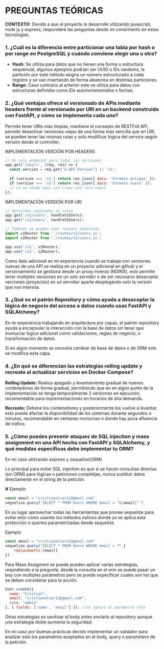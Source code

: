 # PREGUNTAS TEÓRICAS

**CONTEXTO:** Devido a que el proyecto lo desarrollé utilizando javascript, node js y express, responderé las preguntas desde mi consimiento en estas tecnologías. 

### 1. ¿Cuál es la diferencia entre particionar una tabla por hash o por range en PostgreSQL y cuándo conviene elegir una u otra?

- **Hash:** Se utiliza para datos que no tienen una forma o estructura sequencial, algunos ejemplos podrían ser UUID o IDs randoms, la partición por este método asigna un número estructurado a cada registro y se van insertando de forma aleatorea en distintas particiones.
- **Range:** Caso contrario al anterior este se utiliza para datos con estructuras definidas como IDs autoincrementales o fechas.

### 2. ¿Qué ventajas ofrece el versionado de APIs mediante headers frente al versionado por URI en un backend construido con FastAPI, y cómo se implementa cada uno?

Permite tener URIs más limpias, mantiene el consepto de RESTFull API, permite desactivar versiones viejas de una forma más sencilla que en URI, se pueden tener las mismas rutas y solo modificar lógica del service según versión desde el controller. 

IMPLEMENTACIÓN VERCIÓN POR HEADERS

```js
// Un solo endpoint para todas las versiones
app.get('/users', (req, res) => {
  const version = req.get('X-API-Version') || 'v1';
  
  if (version === 'v1') return res.json({ data: 'Formato antiguo' });
  if (version === 'v2') return res.json({ data: 'Formato nuevo' });
  // v3 se añade aquí sin crear una ruta nueva
});
```

IMPLEMENTACIÓN VERSIÓN POR URI
```js
// Versiones separadas en rutas
app.get('/v1/users', handleV1Users);
app.get('/v2/users', handleV2Users);

// También se pueden usar routers modulares
import v1Router from './routes/v1/users.js';
import v2Router from './routes/v2/users.js';

app.use('/v1', v1Router);
app.use('/v2', v2Router);
```

Como dato adicional en mi experiencia cuando se trabaja con versiones nuevas de una API se realiza en un proyecto adicional en github y el versionamiento se gestiona desde un proxy inverso (NGINX), esto permite tener multiples versiones en un solo servidor o de ser necesario desacoplar verciones (proyectos) en un servidor aparte desplegando solo la versión que nos interesa.

### 3. ¿Qué es el patrón Repository y cómo ayuda a desacoplar la lógica de negocio del acceso a datos cuando usas FastAPI y SQLAlchemy?

En mi experiencia trabajando en arquitectura por capas, el patrón repository ayuda a encapsular la interacción con la base de datos sin tener que involucrar lógica adicional como validaciones, reglas de negocio, o transformación de datos. 

Si en algún momento se necesita cambiar de base de datos o de ORM solo se modifica esta capa.  

### 4. ¿En qué se diferencian las estrategias rolling update y recreate al actualizar servicios en Docker Compose?

**Rolling Update:** Realiza apagado y levantamiento gradual de nuevos contenedores de forma gradual, permitiendo que en en algún punto de la implementación se tenga temporalmente 2 versiones en ejecución, recomendable para implementaciones en horarios de alta demanda.

**Recreate:** Detiene los contenedores y posteriormente los vuelve a levantar, esto puede afectar la disponibilidad de los sistemas durante segundos o minutos, recomendable en ventanas nocturnas o donde hay poca afluencia de trafico. 

### 5. ¿Cómo puedes prevenir ataques de SQL injection y mass assignment en una API hecha con FastAPI y SQLAlchemy, y qué medidas específicas debe implementar tu ORM?

En mi caso utilizando express y sequelize(ORM)

Lo principal para evitar SQL injection es que si se hacen consultas directas (sin ORM) para lógicas o peticiones completjas, nunca sustituir datos directamente en el string de la petición.

❌ Ejemplo 

```js
const email = "cristianolser11@gmail.com"
sequelize.query(`SELECT * FROM Users WHERE email = "${email}"`)
```

En su lugar aprovechar todas las herramientas que provee sequelize para evitar esto como usando los métodos nativos donde ya se aplica esta protección o queries parametrizadas desde sequelize.

Ejemplo 

```js
const email = "cristianolser11@gmail.com"
sequelize.query("SELECT * FROM Users WHERE email = ?",{
    replacements:[email]
})
```

Para Mass Assigment se puede pueden aplicar varias estrategias, respndiendo a la pregunta, desde la consulta en el orm se puede pasar un boy con multiples parámetros pero se puede especificar cuales son los que se deben considerar para la acción. 

```js
User.create({
  name: "Cristian",
  email: "cristianolser11@gmail.com",
  role: "admin" 
}, { fields: ['name', 'email'] }); //se ignora el parámetro role 
```

Otras estrategias es sanitisar el body antes enviarlo al repository aunque una estrategia doble aumenta la seguridad. 

En mi caso por buenas prácticas decido implementar un validator para analizar solo los parámetros aceptados en el body, query o parameters de la petición.
